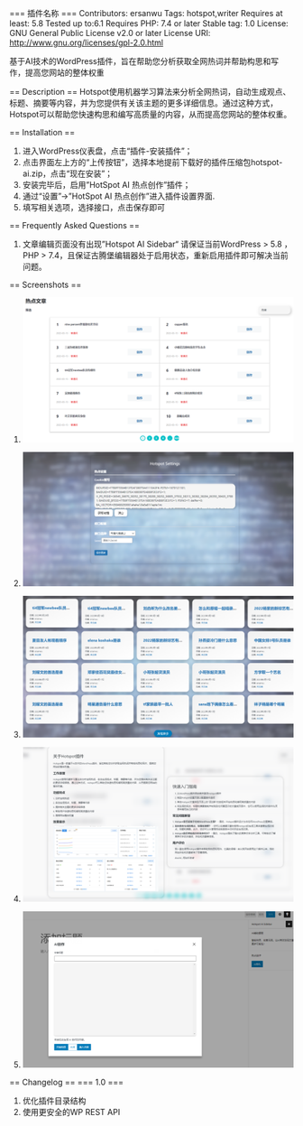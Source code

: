 === 插件名称 ===
Contributors: ersanwu
Tags: hotspot,writer
Requires at least: 5.8
Tested up to:6.1
Requires PHP: 7.4 or later
Stable tag: 1.0
License: GNU General Public License v2.0 or later
License URI: http://www.gnu.org/licenses/gpl-2.0.html

基于AI技术的WordPress插件，旨在帮助您分析获取全网热词并帮助构思和写作，提高您网站的整体权重

== Description ==
Hotspot使用机器学习算法来分析全网热词，自动生成观点、标题、摘要等内容，并为您提供有关该主题的更多详细信息。通过这种方式，Hotspot可以帮助您快速构思和编写高质量的内容，从而提高您网站的整体权重。

== Installation ==

1. 进入WordPress仪表盘，点击“插件-安装插件”；
2. 点击界面左上方的“上传按钮”，选择本地提前下载好的插件压缩包hotspot-ai.zip，点击“现在安装”；
3. 安装完毕后，启用”HotSpot AI 热点创作”插件；
4. 通过“设置”->”HotSpot AI 热点创作”进入插件设置界面.
5. 填写相关选项，选择接口，点击保存即可

== Frequently Asked Questions ==

1. 文章编辑页面没有出现”Hotspot AI Sidebar“
请保证当前WordPress > 5.8 ，PHP > 7.4，且保证古腾堡编辑器处于启用状态，重新启用插件即可解决当前问题。

== Screenshots ==

1. ![热词筛选](assets\img\screenshot-1.png)

2. ![设置界面](assets\img\screenshot-2.png)

3. ![统计分析](assets\img\screenshot-3.png)

4. ![关于](assets\img\screenshot-4.png)

5. ![Sidebar](assets\img\screenshot-5.png)

   

== Changelog ==
=== 1.0 ===

1. 优化插件目录结构
2. 使用更安全的WP REST API